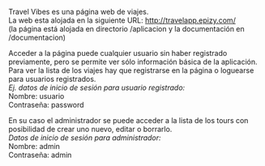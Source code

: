 Travel Vibes es una página web de viajes.<br/>
La web esta alojada en la siguiente URL: http://travelapp.epizy.com/<br/>
(la página está alojada en directorio /aplicacion y la documentación en /documentacion)<br/>

Acceder a la página puede cualquier usuario sin haber registrado previamente, pero se permite ver sólo información básica de la aplicación.<br/>
Para ver la lista de los viajes hay que registrarse en la página o loguearse para usuarios registrados.<br/>
*Ej. datos de inicio de sesión para usuario registrado:*<br/>
Nombre: usuario<br/>
Contraseña: password<br/>

En su caso el administrador se puede acceder a la lista de los tours con posibilidad de crear uno nuevo, editar o borrarlo.<br/>
*Datos de inicio de sesión para administrador:*<br/>
Nombre: admin<br/>
Contraseña: admin<br/>
